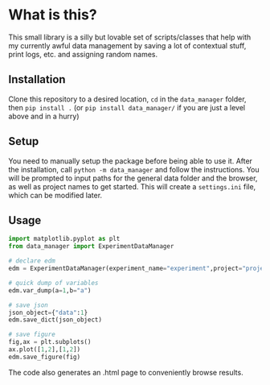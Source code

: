 # What is this?

This small library is a silly but lovable set of scripts/classes that help with my currently awful data management by saving a lot of contextual stuff, print logs, etc. and assigning random names.

## Installation

Clone this repository to a desired location, `cd` in the `data_manager` folder, then `pip install .` (or `pip install data_manager/` if you are just a level above and in a hurry)

## Setup

You need to manually setup the package before being able to use it. After the installation, call `python -m data_manager` and follow the instructions. You will be prompted to input paths for the general data folder and the browser, as well as project names to get started. This will create a `settings.ini` file, which can be modified later.

## Usage

```python
import matplotlib.pyplot as plt
from data_manager import ExperimentDataManager

# declare edm
edm = ExperimentDataManager(experiment_name="experiment",project="project name")

# quick dump of variables
edm.var_dump(a=1,b="a")

# save json
json_object={"data":1}
edm.save_dict(json_object)

# save figure
fig,ax = plt.subplots()
ax.plot([1,2],[1,2])
edm.save_figure(fig)

```

The code also generates an .html page to conveniently browse results.